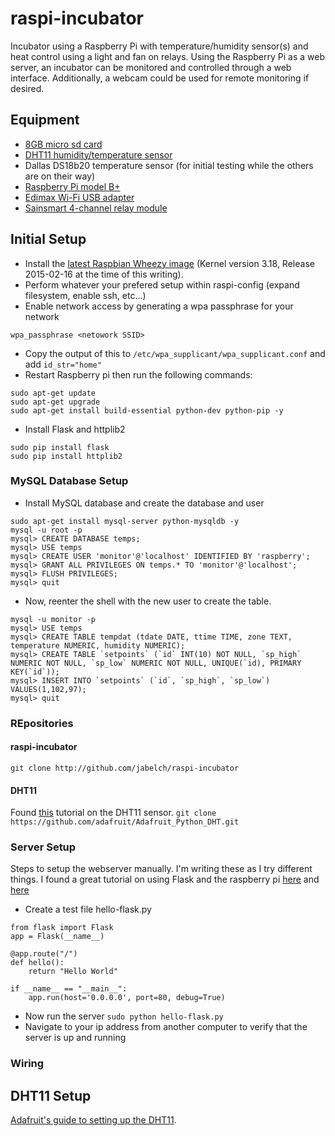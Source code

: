 # raspi-incubator
Incubator using a Raspberry Pi with temperature/humidity sensor(s) and heat control using a light and fan on relays.
Using the Raspberry Pi as a web server, an incubator can be monitored and controlled through a web interface.  Additionally, a webcam could be used for remote monitoring if desired.

## Equipment
- [8GB micro sd card](https://www.amazon.com/gp/product/B00200K1TS/ref=oh_aui_detailpage_o00_s00?ie=UTF8&psc=1)
- [DHT11 humidity/temperature sensor](https://www.amazon.com/gp/product/B007YE0SB6/ref=od_aui_detailpages00?ie=UTF8&psc=1)
- Dallas DS18b20 temperature sensor (for initial testing while the others are on their way)
- [Raspberry Pi model B+](http://www.amazon.com/gp/product/B00LPESRUK/ref=oh_aui_detailpage_o00_s00?ie=UTF8&psc=1)
- [Edimax Wi-Fi USB adapter](https://www.amazon.com/gp/product/B003MTTJOY/ref=oh_aui_detailpage_o00_s00?ie=UTF8&psc=1)
- [Sainsmart 4-channel relay module](https://www.amazon.com/gp/product/B0057OC5O8/ref=oh_aui_detailpage_o00_s00?ie=UTF8&psc=1)

## Initial Setup

- Install the [latest Raspbian Wheezy image](http://www.raspberrypi.org/downloads/) (Kernel version 3.18, Release 2015-02-16 at the time of this writing).
- Perform whatever your prefered setup within raspi-config (expand filesystem, enable ssh, etc...)
- Enable network access by generating a wpa passphrase for your network
```
wpa_passphrase <netowork SSID>
```
- Copy the output of this to ```/etc/wpa_supplicant/wpa_supplicant.conf``` and add ```id_str="home"```
- Restart Raspberry pi then run the following commands:
```
sudo apt-get update
sudo apt-get upgrade
sudo apt-get install build-essential python-dev python-pip -y
```
- Install Flask and httplib2
```
sudo pip install flask
sudo pip install httplib2
```
### MySQL Database Setup
- Install MySQL database and create the database and user
```
sudo apt-get install mysql-server python-mysqldb -y
mysql -u root -p
mysql> CREATE DATABASE temps;
mysql> USE temps
mysql> CREATE USER 'monitor'@'localhost' IDENTIFIED BY 'raspberry';
mysql> GRANT ALL PRIVILEGES ON temps.* TO 'monitor'@'localhost';
mysql> FLUSH PRIVILEGES;
mysql> quit
```
- Now, reenter the shell with the new user to create the table.
```
mysql -u monitor -p
mysql> USE temps
mysql> CREATE TABLE tempdat (tdate DATE, ttime TIME, zone TEXT, temperature NUMERIC, humidity NUMERIC);
mysql> CREATE TABLE `setpoints` (`id` INT(10) NOT NULL, `sp_high` NUMERIC NOT NULL, `sp_low` NUMERIC NOT NULL, UNIQUE(`id), PRIMARY KEY(`id`));
mysql> INSERT INTO `setpoints` (`id`, `sp_high`, `sp_low`) VALUES(1,102,97);
mysql> quit
```

### REpositories
#### raspi-incubator
```git clone http://github.com/jabelch/raspi-incubator```
#### DHT11
Found [this](https://learn.adafruit.com/dht-humidity-sensing-on-raspberry-pi-with-gdocs-logging/overview) tutorial on the DHT11 sensor.
```git clone https://github.com/adafruit/Adafruit_Python_DHT.git```

### Server Setup
Steps to setup the webserver manually.  I'm writing these as I try different things.  I found a great tutorial on using Flask and the raspberry pi [here](http://mattrichardson.com/Raspberry-Pi-Flask/) and [here](http://www.keithsterling.com/?p=493)

- Create a test file hello-flask.py
```
from flask import Flask
app = Flask(__name__)

@app.route("/")
def hello():
    return "Hello World"

if __name__ == "__main__":
    app.run(host='0.0.0.0', port=80, debug=True)
```
- Now run the server
```sudo python hello-flask.py```
- Navigate to your ip address from another computer to verify that the server is up and running

### Wiring

## DHT11 Setup
[Adafruit's guide to setting up the DHT11](https://learn.adafruit.com/dht-humidity-sensing-on-raspberry-pi-with-gdocs-logging/overview).  
